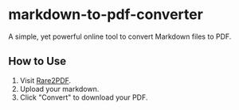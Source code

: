 # markdown-to-pdf-converter
A simple, yet powerful online tool to convert Markdown files to PDF.

## How to Use
1. Visit [Rare2PDF](https://rare2pdf.com/md-to-pdf/).
2. Upload your markdown.
3. Click "Convert" to download your PDF.
